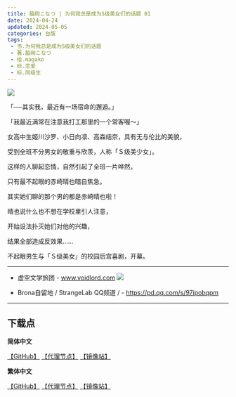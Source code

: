```yaml
---
title: 脇岡こなつ | 为何我总是成为S级美女们的话题 01
date: 2024-04-24
updated: 2024-05-05
categories: 台版
tags: 
 - 书.为何我总是成为S级美女们的话题
 - 著.脇岡こなつ
 - 绘.magako
 - 标.恋爱
 - 标.同级生
---
```


![](https://cdn.shopifycdn.net/s/files/1/0613/7030/2681/files/s.jpg)

「──其实我，最近有一场宿命的邂逅。」

「我最近满常在注意我打工那里的一个常客喔～」

女高中生姬川沙罗、小日向凛、高森结奈，具有无与伦比的美貌，

受到全班不分男女的敬重与欣羡，人称「Ｓ级美少女」。

这样的人聊起恋情，自然引起了全班一片哗然，

只有最不起眼的赤崎晴也暗自焦急。

其实她们聊的那个男的都是赤崎晴也啦！

晴也说什么也不想在学校里引人注意，

开始设法扑灭她们对他的兴趣，

结果全部造成反效果……

不起眼男生与「Ｓ级美女」的校园后宫喜剧，开幕。

---

- 虚空文学旅团 -
www.voidlord.com
![](https://jsd.cdn.zzko.cn/gh/Minami926494/EPUB-COVER@main/logo.webp)

- Brona自留地 / StrangeLab QQ频道 / -
https://pd.qq.com/s/97ipobqpm

---

## 下载点

**简体中文**

[【GitHub】](https://raw.githubusercontent.com/qtqtEricChiu/LightSnacks/master/pages/source/24/05/05/t104/%5B%E8%84%87%E5%B2%A1%E3%81%93%E3%81%AA%E3%81%A4%5D.%E4%B8%BA%E4%BD%95%E6%88%91%E6%80%BB%E6%98%AF%E6%88%90%E4%B8%BAS%E7%BA%A7%E7%BE%8E%E5%A5%B3%E4%BB%AC%E7%9A%84%E8%AF%9D%E9%A2%98.01.epub) [【代理节点】](https://mirror.ghproxy.com/https://github.com/qtqtEricChiu/LightSnacks/raw/master/pages/source/24/05/05/t104/%5B%E8%84%87%E5%B2%A1%E3%81%93%E3%81%AA%E3%81%A4%5D.%E4%B8%BA%E4%BD%95%E6%88%91%E6%80%BB%E6%98%AF%E6%88%90%E4%B8%BAS%E7%BA%A7%E7%BE%8E%E5%A5%B3%E4%BB%AC%E7%9A%84%E8%AF%9D%E9%A2%98.01.epub) [【镜像站】](https://hub.nuaa.cf/qtqtEricChiu/LightSnacks/raw/master/pages/source/24/05/05/t104/%5B%E8%84%87%E5%B2%A1%E3%81%93%E3%81%AA%E3%81%A4%5D.%E4%B8%BA%E4%BD%95%E6%88%91%E6%80%BB%E6%98%AF%E6%88%90%E4%B8%BAS%E7%BA%A7%E7%BE%8E%E5%A5%B3%E4%BB%AC%E7%9A%84%E8%AF%9D%E9%A2%98.01.epub)

**繁体中文**

[【GitHub】](https://raw.githubusercontent.com/qtqtEricChiu/LightSnacks/master/pages/source/24/05/05/t104/%5B%E8%84%87%E5%B2%A1%E3%81%93%E3%81%AA%E3%81%A4%5D.%E7%82%BA%E4%BD%95%E6%88%91%E7%B8%BD%E6%98%AF%E6%88%90%E7%82%BA%EF%BC%B3%E7%B4%9A%E7%BE%8E%E5%A5%B3%E5%80%91%E7%9A%84%E8%A9%B1%E9%A1%8C.01.epub) [【代理节点】](https://mirror.ghproxy.com/https://github.com/qtqtEricChiu/LightSnacks/raw/master/pages/source/24/05/05/t104/%5B%E8%84%87%E5%B2%A1%E3%81%93%E3%81%AA%E3%81%A4%5D.%E7%82%BA%E4%BD%95%E6%88%91%E7%B8%BD%E6%98%AF%E6%88%90%E7%82%BA%EF%BC%B3%E7%B4%9A%E7%BE%8E%E5%A5%B3%E5%80%91%E7%9A%84%E8%A9%B1%E9%A1%8C.01.epub) [【镜像站】](https://hub.nuaa.cf/qtqtEricChiu/LightSnacks/raw/master/pages/source/24/05/05/t104/%5B%E8%84%87%E5%B2%A1%E3%81%93%E3%81%AA%E3%81%A4%5D.%E7%82%BA%E4%BD%95%E6%88%91%E7%B8%BD%E6%98%AF%E6%88%90%E7%82%BA%EF%BC%B3%E7%B4%9A%E7%BE%8E%E5%A5%B3%E5%80%91%E7%9A%84%E8%A9%B1%E9%A1%8C.01.epub)